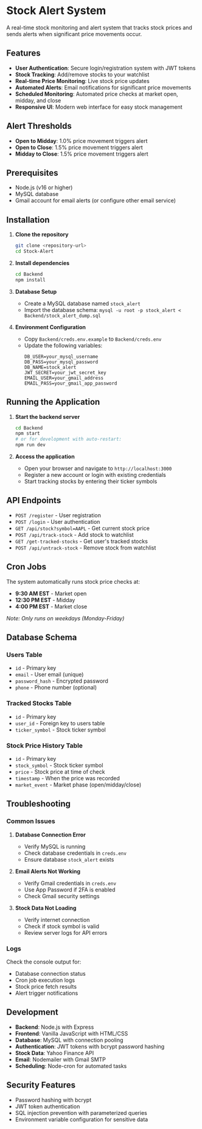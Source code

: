 # Stock Alert System

A real-time stock monitoring and alert system that tracks stock prices and sends alerts when significant price movements occur.

## Features

- **User Authentication**: Secure login/registration system with JWT tokens
- **Stock Tracking**: Add/remove stocks to your watchlist
- **Real-time Price Monitoring**: Live stock price updates
- **Automated Alerts**: Email notifications for significant price movements
- **Scheduled Monitoring**: Automated price checks at market open, midday, and close
- **Responsive UI**: Modern web interface for easy stock management

## Alert Thresholds

- **Open to Midday**: 1.0% price movement triggers alert
- **Open to Close**: 1.5% price movement triggers alert  
- **Midday to Close**: 1.5% price movement triggers alert

## Prerequisites

- Node.js (v16 or higher)
- MySQL database
- Gmail account for email alerts (or configure other email service)

## Installation

1. **Clone the repository**
   ```bash
   git clone <repository-url>
   cd Stock-Alert
   ```

2. **Install dependencies**
   ```bash
   cd Backend
   npm install
   ```

3. **Database Setup**
   - Create a MySQL database named `stock_alert`
   - Import the database schema: `mysql -u root -p stock_alert < Backend/stock_alert_dump.sql`

4. **Environment Configuration**
   - Copy `Backend/creds.env.example` to `Backend/creds.env`
   - Update the following variables:
     ```
     DB_USER=your_mysql_username
     DB_PASS=your_mysql_password
     DB_NAME=stock_alert
     JWT_SECRET=your_jwt_secret_key
     EMAIL_USER=your_gmail_address
     EMAIL_PASS=your_gmail_app_password
     ```

## Running the Application

1. **Start the backend server**
   ```bash
   cd Backend
   npm start
   # or for development with auto-restart:
   npm run dev
   ```

2. **Access the application**
   - Open your browser and navigate to `http://localhost:3000`
   - Register a new account or login with existing credentials
   - Start tracking stocks by entering their ticker symbols

## API Endpoints

- `POST /register` - User registration
- `POST /login` - User authentication
- `GET /api/stock?symbol=AAPL` - Get current stock price
- `POST /api/track-stock` - Add stock to watchlist
- `GET /get-tracked-stocks` - Get user's tracked stocks
- `POST /api/untrack-stock` - Remove stock from watchlist

## Cron Jobs

The system automatically runs stock price checks at:
- **9:30 AM EST** - Market open
- **12:30 PM EST** - Midday
- **4:00 PM EST** - Market close

*Note: Only runs on weekdays (Monday-Friday)*

## Database Schema

### Users Table
- `id` - Primary key
- `email` - User email (unique)
- `password_hash` - Encrypted password
- `phone` - Phone number (optional)

### Tracked Stocks Table
- `id` - Primary key
- `user_id` - Foreign key to users table
- `ticker_symbol` - Stock ticker symbol

### Stock Price History Table
- `id` - Primary key
- `stock_symbol` - Stock ticker symbol
- `price` - Stock price at time of check
- `timestamp` - When the price was recorded
- `market_event` - Market phase (open/midday/close)

## Troubleshooting

### Common Issues

1. **Database Connection Error**
   - Verify MySQL is running
   - Check database credentials in `creds.env`
   - Ensure database `stock_alert` exists

2. **Email Alerts Not Working**
   - Verify Gmail credentials in `creds.env`
   - Use App Password if 2FA is enabled
   - Check Gmail security settings

3. **Stock Data Not Loading**
   - Verify internet connection
   - Check if stock symbol is valid
   - Review server logs for API errors

### Logs

Check the console output for:
- Database connection status
- Cron job execution logs
- Stock price fetch results
- Alert trigger notifications

## Development

- **Backend**: Node.js with Express
- **Frontend**: Vanilla JavaScript with HTML/CSS
- **Database**: MySQL with connection pooling
- **Authentication**: JWT tokens with bcrypt password hashing
- **Stock Data**: Yahoo Finance API
- **Email**: Nodemailer with Gmail SMTP
- **Scheduling**: Node-cron for automated tasks

## Security Features

- Password hashing with bcrypt
- JWT token authentication
- SQL injection prevention with parameterized queries
- Environment variable configuration for sensitive data
